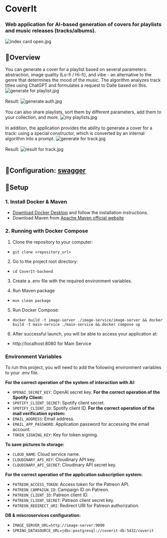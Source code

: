 # **CoverIt**
### Web application for AI-based generation of covers for playlists and music releases (tracks/albums).
![index card open.jpg](images%2Findex%20card%20open.jpg)
## 👋Overview
You can generate a cover for a playlist based on several parameters: abstraction, image quality (Lo-fi / Hi-fi), and vibe - an alternative to the genre that determines the mood of the music. The algorithm analyzes track titles using ChatGPT and formulates a request to Dalle based on this.
![generate for playlist.jpg](images%2Fgenerate%20for%20playlist.jpg)
<br>
<br>
Result:
![generate auth.jpg](images%2Fgenerate%20auth.jpg)
<br>
<br>
You can also share playlists, sort them by different parameters, add them to your collection, and more.
![my playlists.jpg](images%2Fmy%20playlists.jpg)
<br>
<br>
In addition, the application provides the ability to generate a cover for a track: using a special constructor, which is converted by an internal algorithm into a prompt.
![generate for track.jpg](images%2Fgenerate%20for%20track.jpg)
<br>
<br>
Result:
![result for track.jpg](images%2Fresult%20for%20track.jpg)
<br>
<br>
## 🔧Configuration: [swagger](swagger.json)
## 🚀Setup
### 1. Install Docker & Maven 
- [Download Docker Desktop](https://www.docker.com/products/docker-desktop/) and follow the installation instructions.
- Download Maven from [Apache Maven official website](https://maven.apache.org/index.html)
### 2. Running with Docker Compose
1. Clone the repository to your computer:
- `git clone <repository_url>`

2. Go to the project root directory:
- `cd CoverIt-backend`

3. Create a .env file with the required environment variables.

4. Run Maven package
- `mvn clean package`

5. Run Docker Compose:
- `docker build -t image-server ./image-service/image-server && docker build -t main-service ./main-service && docker compose up`

6. After successful launch, you will be able to access your application at:
- http://localhost:8080 for Main Service

### Environment Variables

To run this project, you will need to add the following environment variables to your .env file.

**For the correct operation of the system of interaction with AI:**
- `OPENAI_SECRET_KEY`: OpenAI secret key.
  **For the correct operation of the Spotify Client:**
- `SPOTIFY_CLIENT_SECRET`: Spotify client secret.
- `SPOTIFY_CLIENT_ID`: Spotify client ID.
  **For the correct operation of the mail verification system:**
- `EMAIL_ADDRESS`: Email address.
- `EMAIL_APP_PASSWORD`: Application password for accessing the email account.
- `TOKEN_SIGNING_KEY`: Key for token signing.

**To save pictures to storage:**
- `CLOUD_NAME`: Cloud service name.
- `CLOUDINARY_API_KEY`: Cloudinary API key.
- `CLOUDINARY_API_SECRET`: Cloudinary API secret key.

**For the correct operation of the application subscription system:**
- `PATREON_ACCESS_TOKEN`: Access token for the Patreon API.
- `PATREON_CAMPAIGN_ID`: Campaign ID on Patreon.
- `PATREON_CLIENT_ID`: Patreon client ID.
- `PATREON_CLIENT_SECRET`: Patreon client secret key.
- `PATREON_REDIRECT_URI`: Redirect URI for Patreon authorization.

**DB & miscroservices configuration:**
- `IMAGE_SERVER_URL=http://image-server:9090`
- `SPRING_DATASOURCE_URL=jdbc:postgresql://coverit-db:5432/coverit`
